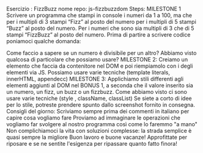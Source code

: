 Esercizio : FizzBuzz
nome repo: js-fizzbuzzdom
Steps:
MILESTONE 1
Scrivere un programma che stampi in console i numeri da 1 a 100, ma che
per i multipli di 3 stampi “Fizz” al posto del numero
per i multipli di 5 stampi “Buzz” al posto del numero.
Per i numeri che sono sia multipli di 3 che di 5 stampi “FizzBuzz” al posto del numero.
Prima di partire a scrivere codice poniamoci qualche domanda:

Come faccio a sapere se un numero è divisibile per un altro?
Abbiamo visto qualcosa di particolare che possiamo usare?
MILESTONE 2:
Creiamo un elemento che faccia da contenitore nel DOM e poi riempiamolo con i degli elementi via JS.
Possiamo usare varie tecniche  (template literals, innerHTML, appendecc)
MILESTONE 3:
Applichiamo stili differenti agli elementi aggiunti al DOM nel BONUS 1, a seconda che il valore inserito sia un numero, un fizz, un buzz o un fizzbuzz.
Come abbiamo visto ci sono usare varie tecniche (style , className, classList)
Se siete a corto di idee per lo stile, potreste prendere spunto dallo screenshot fornito in consegna.
Consigli del giorno:
 Scriviamo sempre prima dei commenti in italiano per capire cosa vogliamo fare
 Proviamo ad immaginare le operazioni che vogliamo far svolgere al nostro programma così come lo faremmo "a mano"
Non complichiamoci la vita con soluzioni complesse: la strada semplice è quasi sempre la migliore
Buon lavoro e buone vacanze! Approfittate per riposare e se ne sentite l'esigenza per ripassare quanto fatto finora!